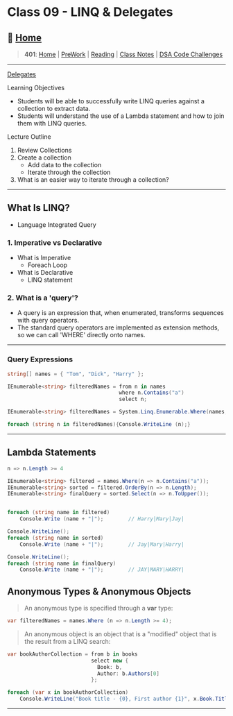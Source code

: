 # Class 09 - LINQ & Delegates

## 🏡 [**Home**](https://mistidinzy.github.io/ReadingNotes/)

> **401**: [Home](401home.md)
|
[PreWork](401/preworkRM.md)
|
[Reading](401/ReadingRM.md)
|
[Class Notes](401/ClassRM.md)
|
[DSA Code Challenges](https://mistidinzy.github.io/data-structures-and-algorithms/)

_____

[Delegates](/401/class/09a-delegates.md)

Learning Objectives

* Students will be able to successfully write LINQ queries against a collection to extract data.
* Students will understand the use of a Lambda statement and how to join them with LINQ queries.

Lecture Outline

1. Review Collections
2. Create a collection
    * Add data to the collection
    * Iterate through the collection
3. What is an easier way to iterate through a collection?

_____

## What Is LINQ?

* Language Integrated Query

### 1. Imperative vs Declarative

* What is Imperative
  * Foreach Loop
* What is Declarative
  * LINQ statement

### 2. What is a 'query'?

* A query is an expression that, when enumerated, transforms sequences with query operators.
* The standard query operators are implemented as extension methods, so we can call 'WHERE' directly onto names.

_____

### Query Expressions

```C#
string[] names = { "Tom", "Dick", "Harry" };

IEnumerable<string> filteredNames = from n in names
                                    where n.Contains("a")
                                    select n;

IEnumerable<string> filteredNames = System.Linq.Enumerable.Where(names, n => n.Length >= 4);

foreach (string n in filteredNames){Console.WriteLine (n);}
```

_____

## Lambda Statements

```C#
n => n.Length >= 4
```

```C#
IEnumerable<string> filtered = names.Where(n => n.Contains("a"));
IEnumerable<string> sorted = filtered.OrderBy(n => n.Length);
IEnumerable<string> finalQuery = sorted.Select(n => n.ToUpper());


foreach (string name in filtered)
    Console.Write (name + "|");        // Harry|Mary|Jay|

Console.WriteLine();
foreach (string name in sorted)
    Console.Write (name + "|");        // Jay|Mary|Harry|

Console.WriteLine();
foreach (string name in finalQuery)
    Console.Write (name + "|");        // JAY|MARY|HARRY|
```

## Anonymous Types & Anonymous Objects

> An anonymous type is specified through a **var** type:

```C#
var filteredNames = names.Where (n => n.Length >= 4);
```

> An anonymous object is an object that is a "modified" object that is the result from a LINQ search:

```C#
var bookAuthorCollection = from b in books
                           select new {
                             Book: b,
                             Author: b.Authors[0]
                           };

foreach (var x in bookAuthorCollection)
    Console.WriteLine("Book title - {0}, First author {1}", x.Book.Title, x.Author.FirstName);
```

_____

